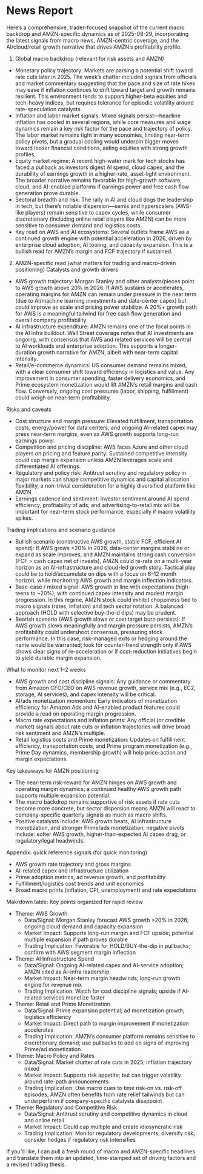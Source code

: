# News Report

Here’s a comprehensive, trader-focused snapshot of the current macro backdrop and AMZN-specific dynamics as of 2025-08-29, incorporating the latest signals from macro news, AMZN-centric coverage, and the AI/cloud/retail growth narrative that drives AMZN’s profitability profile.

1) Global macro backdrop (relevant for risk assets and AMZN)
- Monetary policy trajectory: Markets are parsing a potential shift toward rate cuts later in 2025. The week’s chatter included signals from officials and market commentary suggesting that the pace and size of rate hikes may ease if inflation continues to drift toward target and growth remains resilient. This environment tends to support higher-beta equities and tech-heavy indices, but requires tolerance for episodic volatility around rate-speculation catalysts.
- Inflation and labor market signals: Mixed signals persist—headline inflation has cooled in several regions, while core measures and wage dynamics remain a key risk factor for the pace and trajectory of policy. The labor market remains tight in many economies, limiting near-term policy pivots, but a gradual cooling would underpin bigger moves toward looser financial conditions, aiding equities with strong growth profiles.
- Equity market regime: A recent high-water mark for tech stocks has faced a pullback as investors digest AI spend, cloud capex, and the durability of earnings growth in a higher-rate, asset-light environment. The broader narrative remains favorable for high-growth software, cloud, and AI-enabled platforms if earnings power and free cash flow generation prove durable.
- Sectoral breadth and risk: The rally in AI and cloud dogs the leadership in tech, but there’s notable dispersion—semis and hyperscalers (AWS-like players) remain sensitive to capex cycles, while consumer discretionary (including online retail players like AMZN) can be more sensitive to consumer demand and logistics costs.
- Key read on AWS and AI ecosystems: Several outlets frame AWS as a continued growth engine with potential acceleration in 2026, driven by enterprise cloud adoption, AI tooling, and capacity expansion. This is a bullish read for AMZN’s margin and FCF trajectory if sustained.

2) AMZN-specific read (what matters for trading and macro-driven positioning)
Catalysts and growth drivers
- AWS growth trajectory: Morgan Stanley and other analysts/pieces point to AWS growth above 20% in 2026. If AWS sustains or accelerates, operating margins for AMZN can remain under pressure in the near term (due to AI/machine learning investments and data-center capex) but could improve as scale and pricing power stabilize. A 20%+ growth path for AWS is a meaningful tailwind for free cash flow generation and overall company profitability.
- AI infrastructure expenditure: AMZN remains one of the focal points in the AI infra buildout. Wall Street coverage notes that AI investments are ongoing, with consensus that AWS and related services will be central to AI workloads and enterprise adoption. This supports a longer-duration growth narrative for AMZN, albeit with near-term capital intensity.
- Retail/e-commerce dynamics: US consumer demand remains mixed, with a clear consumer shift toward efficiency in logistics and value. Any improvement in consumer spending, faster delivery economics, and Prime ecosystem monetization would lift AMZN’s retail margins and cash flow. Conversely, ongoing cost pressures (labor, shipping, fulfillment) could weigh on near-term profitability.

Risks and caveats
- Cost structure and margin pressure: Elevated fulfillment, transportation costs, energy/power for data centers, and ongoing AI-related capex may press near-term margins, even as AWS growth supports long-run earnings power.
- Competition and pricing discipline: AWS faces Azure and other cloud players on pricing and feature parity. Sustained competitive intensity could cap margin expansion unless AMZN leverages scale and differentiated AI offerings.
- Regulatory and policy risk: Antitrust scrutiny and regulatory policy in major markets can shape competitive dynamics and capital allocation flexibility, a non-trivial consideration for a highly diversified platform like AMZN.
- Earnings cadence and sentiment: Investor sentiment around AI spend efficiency, profitability of ads, and advertising-to-retail mix will be important for near-term stock performance, especially if macro volatility spikes.

Trading implications and scenario guidance
- Bullish scenario (constructive AWS growth, stable FCF, efficient AI spend): If AWS grows >20% in 2026, data-center margins stabilize or expand as scale improves, and AMZN maintains strong cash conversion (FCF > cash capex net of invests), AMZN could re-rate on a multi-year horizon as an AI-infrastructure and cloud-led growth story. Tactical play could be to hold/accumulate on dips with a focus on 6–12 month horizon, while monitoring AWS growth and margin inflection indicators.
- Base-case / mixed signal: AWS growth in line with expectations (high-teens to ~20%), with continued capex intensity and modest margin progression. In this regime, AMZN stock could exhibit choppiness tied to macro signals (rates, inflation) and tech sector rotation. A balanced approach (HOLD with selective buy-the-d dips) may be prudent.
- Bearish scenario (AWS growth slows or cost target burn persists): If AWS growth slows meaningfully and margin pressure persists, AMZN’s profitability could undershoot consensus, pressuring stock performance. In this case, risk-managed exits or hedging around the name would be warranted; look for counter-trend strength only if AWS shows clear signs of re-acceleration or if cost-reduction initiatives begin to yield durable margin expansion.

What to monitor next 1–2 weeks
- AWS growth and cost discipline signals: Any guidance or commentary from Amazon CFO/CEO on AWS revenue growth, service mix (e.g., EC2, storage, AI services), and capex intensity will be critical.
- AI/ads monetization momentum: Early indicators of monetization efficiency for Amazon Ads and AI-enabled product features could provide a read on operating margin progression.
- Macro rate expectations and inflation prints: Any official (or credible market) signals about rate cuts or inflation trajectories will drive broad risk sentiment and AMZN’s multiple.
- Retail logistics costs and Prime monetization: Updates on fulfillment efficiency, transportation costs, and Prime program monetization (e.g., Prime Day dynamics, membership growth) will help price-action and margin expectations.

Key takeaways for AMZN positioning
- The near-term risk-reward for AMZN hinges on AWS growth and operating margin dynamics; a continued healthy AWS growth path supports multiple expansion potential.
- The macro backdrop remains supportive of risk assets if rate cuts become more concrete, but sector dispersion means AMZN will react to company-specific quarterly signals as much as macro shifts.
- Positive catalysts include: AWS growth beats, AI infrastructure monetization, and stronger Prime/ads monetization; negative pivots include: softer AWS growth, higher-than-expected AI capex drag, or regulatory/legal headwinds.

Appendix: quick reference signals (for quick monitoring)
- AWS growth rate trajectory and gross margins
- AI-related capex and infrastructure utilization
- Prime adoption metrics, ad revenue growth, and profitability
- Fulfillment/logistics cost trends and unit economics
- Broad macro prints (inflation, CPI, unemployment) and rate expectations

Makrdown table: Key points organized for rapid review
- Theme: AWS Growth
  - Data/Signal: Morgan Stanley forecast AWS growth >20% in 2026; ongoing cloud demand and capacity expansion
  - Market Impact: Supports long-run margin and FCF upside; potential multiple expansion if path proves durable
  - Trading Implication: Favorable for HOLD/BUY-the-dip in pullbacks; confirm with AWS segment margin inflection
- Theme: AI Infrastructure Spend
  - Data/Signal: Ongoing AI-related capex and AI-service adoption; AMZN cited as AI-infra leadership
  - Market Impact: Near-term margin headwinds; long-run growth engine for revenue mix
  - Trading Implication: Watch for cost discipline signals; upside if AI-related services monetize faster
- Theme: Retail and Prime Monetization
  - Data/Signal: Prime expansion potential; ad monetization growth; logistics efficiency
  - Market Impact: Direct path to margin improvement if monetization accelerates
  - Trading Implication: AMZN’s consumer platform remains sensitive to discretionary demand; use pullbacks to add on signs of improving Prime/ad monetization
- Theme: Macro Policy and Rates
  - Data/Signal: Market chatter of rate cuts in 2025; inflation trajectory mixed
  - Market Impact: Supports risk appetite; but can trigger volatility around rate-path announcements
  - Trading Implication: Use macro cues to time risk-on vs. risk-off episodes; AMZN often benefits from rate relief tailwinds but can underperform if company-specific catalysts disappoint
- Theme: Regulatory and Competitive Risk
  - Data/Signal: Antitrust scrutiny and competitive dynamics in cloud and online retail
  - Market Impact: Could cap multiple and create idiosyncratic risk
  - Trading Implication: Monitor regulatory developments; diversify risk; consider hedges if regulatory risk intensifies

If you’d like, I can pull a fresh round of macro and AMZN-specific headlines and translate them into an updated, time-stamped set of driving factors and a revised trading thesis.
